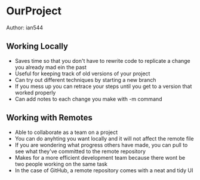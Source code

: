 # OurProject
Author: ian544
## Working Locally
- Saves time so that you don't have to rewrite code to replicate a change you already mad ein the past
- Useful for keeping track of old versions of your project
- Can try out different techniques by starting a new branch
- If you mess up you can retrace your steps until you get to a version that worked properly
- Can add notes to each change you make with -m command
## Working with Remotes
- Able to collaborate as a team on a project
- You can do anyhting you want locally and it will not affect the remote file 
- If you are wondering what progress others have made, you can pull to see what they've committed to the remote repository
- Makes for a more efficient development team because there wont be two people working on the same task
- In the case of GitHub, a remote repository comes with a neat and tidy UI